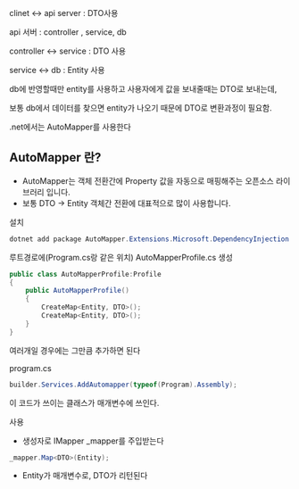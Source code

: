 clinet ↔ api server : DTO사용

api 서버 : controller , service, db

controller ↔ service : DTO 사용

service ↔ db : Entity 사용

  

db에 반영할때만 entity를 사용하고 사용자에게 값을 보내줄때는 DTO로 보내는데,

보통 db에서 데이터를 찾으면 entity가 나오기 때문에 DTO로 변환과정이 필요함.

  

.net에서는 AutoMapper를 사용한다

## **AutoMapper 란?**

- AutoMapper는 객체 전환간에 Property 값을 자동으로 매핑해주는 오픈소스 라이브러리 입니다.
- 보통 DTO -> Entity 객체간 전환에 대표적으로 많이 사용합니다.

  

설치

```C#
dotnet add package AutoMapper.Extensions.Microsoft.DependencyInjection
```

  

루트경로에(Program.cs랑 같은 위치) AutoMapperProfile.cs 생성

```C#
public class AutoMapperProfile:Profile
{
	public AutoMapperProfile()
	{
		CreateMap<Entity, DTO>();
		CreateMap<Entity, DTO>();
	}
}
```

여러개일 경우에는 그만큼 추가하면 된다

  

program.cs

```C#
builder.Services.AddAutomapper(typeof(Program).Assembly);
```

이 코드가 쓰이는 클래스가 매개변수에 쓰인다.

  

사용

- 생성자로 IMapper _mapper를 주입받는다

```C#
_mapper.Map<DTO>(Entity);
```

- Entity가 매개변수로, DTO가 리턴된다